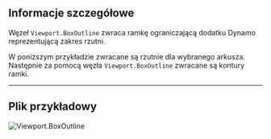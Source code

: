 ## Informacje szczegółowe
Węzeł `Viewport.BoxOutline` zwraca ramkę ograniczającą dodatku Dynamo reprezentującą zakres rzutni.

W poniższym przykładzie zwracane są rzutnie dla wybranego arkusza. Następnie za pomocą węzła `Viewport.BoxOutline` zwracane są kontury ramki.
___
## Plik przykładowy

![Viewport.BoxOutline](./Revit.Elements.Viewport.BoxOutline_img.jpg)
